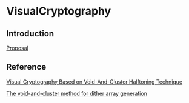 # VisualCryptography

## Introduction
[Proposal](https://drive.google.com/drive/folders/1oXgqo2YpL_v7xoQOEfvn8o6-sq1QcBbp?usp=sharing)

## Reference
[Visual Cryptography Based on Void-And-Cluster Halftoning Technique](https://ieeexplore.ieee.org/document/4106475)

[The void-and-cluster method for dither array generation](http://cv.ulichney.com/papers/1993-void-cluster.pdf)
